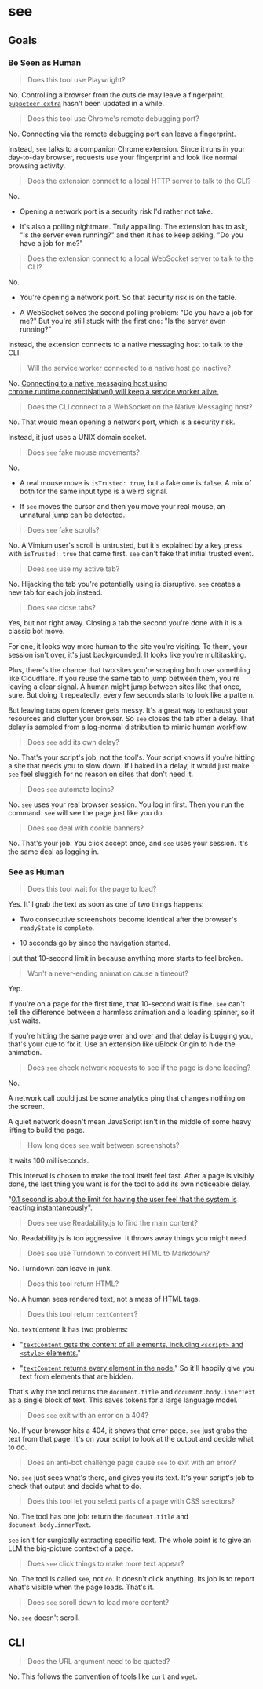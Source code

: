 # see

## Goals

### Be Seen as Human

> Does this tool use Playwright?

No. Controlling a browser from the outside may leave a fingerprint. [`puppeteer-extra`](https://github.com/berstend/puppeteer-extra) hasn't been updated in a while.

> Does this tool use Chrome's remote debugging port?

No. Connecting via the remote debugging port can leave a fingerprint.

Instead, `see` talks to a companion Chrome extension. Since it runs in your day-to-day browser, requests use your fingerprint and look like normal browsing activity.

> Does the extension connect to a local HTTP server to talk to the CLI?

No.

- Opening a network port is a security risk I'd rather not take.

- It's also a polling nightmare. Truly appalling. The extension has to ask, "Is the server even running?" and then it has to keep asking, "Do you have a job for me?"

> Does the extension connect to a local WebSocket server to talk to the CLI?

No.

- You're opening a network port. So that security risk is on the table.

- A WebSocket solves the second polling problem: "Do you have a job for me?" But you're still stuck with the first one: "Is the server even running?"

Instead, the extension connects to a native messaging host to talk to the CLI.

> Will the service worker connected to a native host go inactive?

No. [Connecting to a native messaging host using chrome.runtime.connectNative() will keep a service worker alive.](https://developer.chrome.com/docs/extensions/develop/concepts/service-workers/lifecycle#:~:text=Connecting%20to%20a%20native%20messaging%20host%20using%20chrome.runtime.connectNative()%20will%20keep%20a%20service%20worker%20alive.)

> Does the CLI connect to a WebSocket on the Native Messaging host?

No. That would mean opening a network port, which is a security risk.

Instead, it just uses a UNIX domain socket.

> Does `see` fake mouse movements?

No.

- A real mouse move is `isTrusted: true`, but a fake one is `false`. A mix of both for the same input type is a weird signal.

- If `see` moves the cursor and then you move your real mouse, an unnatural jump can be detected.

> Does `see` fake scrolls?

No. A Vimium user's scroll is untrusted, but it's explained by a key press with `isTrusted: true` that came first. `see` can't fake that initial trusted event.

> Does `see` use my active tab?

No. Hijacking the tab you're potentially using is disruptive. `see` creates a new tab for each job instead.

> Does `see` close tabs?

Yes, but not right away. Closing a tab the second you're done with it is a classic bot move.

For one, it looks way more human to the site you're visiting. To them, your session isn't over, it's just backgrounded. It looks like you're multitasking.

Plus, there's the chance that two sites you're scraping both use something like Cloudflare. If you reuse the same tab to jump between them, you're leaving a clear signal. A human might jump between sites like that once, sure. But doing it repeatedly, every few seconds starts to look like a pattern.

But leaving tabs open forever gets messy. It's a great way to exhaust your resources and clutter your browser. So `see` closes the tab after a delay. That delay is sampled from a log-normal distribution to mimic human workflow.

> Does `see` add its own delay?

No. That's your script's job, not the tool's. Your script knows if you're hitting a site that needs you to slow down. If I baked in a delay, it would just make `see` feel sluggish for no reason on sites that don't need it.

> Does `see` automate logins?

No. `see` uses your real browser session. You log in first. Then you run the command. `see` will see the page just like you do.

> Does `see` deal with cookie banners?

No. That's your job. You click accept once, and `see` uses your session. It's the same deal as logging in.

### See as Human

> Does this tool wait for the page to load?

Yes. It'll grab the text as soon as one of two things happens:

- Two consecutive screenshots become identical after the browser's `readyState` is `complete`.

- 10 seconds go by since the navigation started.

I put that 10-second limit in because anything more starts to feel broken.

> Won't a never-ending animation cause a timeout?

Yep.

If you're on a page for the first time, that 10-second wait is fine. `see` can't tell the difference between a harmless animation and a loading spinner, so it just waits.

If you're hitting the same page over and over and that delay is bugging you, that's your cue to fix it. Use an extension like uBlock Origin to hide the animation.

> Does `see` check network requests to see if the page is done loading?

No.

A network call could just be some analytics ping that changes nothing on the screen.

A quiet network doesn't mean JavaScript isn't in the middle of some heavy lifting to build the page.

> How long does `see` wait between screenshots?

It waits 100 milliseconds.

This interval is chosen to make the tool itself feel fast. After a page is visibly done, the last thing you want is for the tool to add its own noticeable delay.

"[0.1 second is about the limit for having the user feel that the system is reacting instantaneously](https://www.nngroup.com/articles/response-times-3-important-limits/#:~:text=0.1%20second%20is%20about%20the%20limit%20for%20having%20the%20user%20feel%20that%20the%20system%20is%20reacting%20instantaneously)".

> Does `see` use Readability.js to find the main content?

No. Readability.js is too aggressive. It throws away things you might need.

> Does `see` use Turndown to convert HTML to Markdown?

No. Turndown can leave in junk.

> Does this tool return HTML?

No. A human sees rendered text, not a mess of HTML tags.

> Does this tool return `textContent`?

No. `textContent` It has two problems:

- "[`textContent` gets the content of all elements, including `<script>` and `<style>` elements.](https://developer.mozilla.org/en-US/docs/Web/API/Node/textContent#:~:text=textContent%20gets%20the%20content%20of%20all%20elements%2C%20including%20%3Cscript%3E%20and%20%3Cstyle%3E%20elements.)"

- "[`textContent` returns every element in the node.](https://developer.mozilla.org/en-US/docs/Web/API/Node/textContent#:~:text=textContent%20returns%20every%20element%20in%20the%20node.)" So it'll happily give you text from elements that are hidden.

That's why the tool returns the `document.title` and `document.body.innerText` as a single block of text. This saves tokens for a large language model.

> Does `see` exit with an error on a 404?

No. If your browser hits a 404, it shows that error page. `see` just grabs the text from that page. It's on your script to look at the output and decide what to do.

> Does an anti-bot challenge page cause `see` to exit with an error?

No. `see` just sees what's there, and gives you its text. It's your script's job to check that output and decide what to do.

> Does this tool let you select parts of a page with CSS selectors?

No. The tool has one job: return the `document.title` and `document.body.innerText`.

`see` isn't for surgically extracting specific text. The whole point is to give an LLM the big-picture context of a page.

> Does `see` click things to make more text appear?

No. The tool is called `see`, not `do`. It doesn't click anything. Its job is to report what's visible when the page loads. That's it.

> Does `see` scroll down to load more content?

No. `see` doesn't scroll.

## CLI

> Does the URL argument need to be quoted?

No. This follows the convention of tools like `curl` and `wget`.
